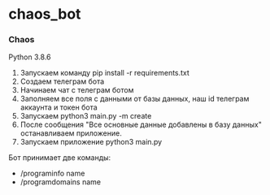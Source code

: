# chaos_bot
### Chaos
Python 3.8.6

1) Запускаем команду pip install -r requirements.txt
2) Создаем телеграм бота
3) Начинаем чат с телеграм ботом
4) Заполняем все поля с данными от базы данных, наш id телеграм аккаунта и токен бота
5) Запускаем python3 main.py -m create
6) После сообщения "Все основные данные добавлены в базу данных" останавливаем приложение.
7) Запускаем приложение python3 main.py

Бот принимает две команды:
* /programinfo name
* /programdomains name
